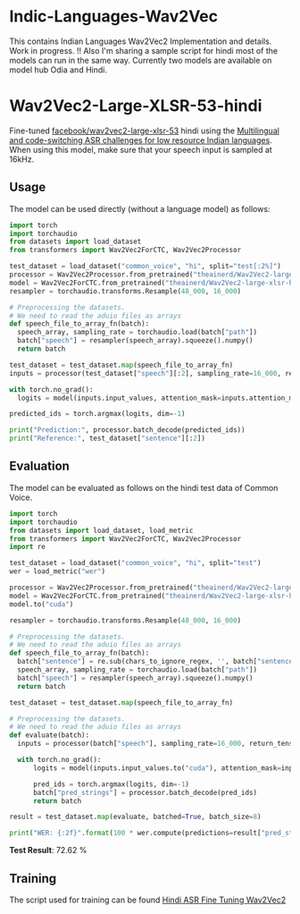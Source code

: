 # Indic-Languages-Wav2Vec
This contains Indian Languages Wav2Vec2 Implementation and details. Work in progress. !!
Also I'm sharing a sample script for hindi most of the models can run in the same way.
Currently two models are available on model hub Odia and Hindi.
 

# Wav2Vec2-Large-XLSR-53-hindi

Fine-tuned [facebook/wav2vec2-large-xlsr-53](https://huggingface.co/facebook/wav2vec2-large-xlsr-53) hindi using the [Multilingual and code-switching ASR challenges for low resource Indian languages](https://navana-tech.github.io/IS21SS-indicASRchallenge/data.html).
When using this model, make sure that your speech input is sampled at 16kHz.

## Usage

The model can be used directly (without a language model) as follows:

```python
import torch
import torchaudio
from datasets import load_dataset
from transformers import Wav2Vec2ForCTC, Wav2Vec2Processor

test_dataset = load_dataset("common_voice", "hi", split="test[:2%]")
processor = Wav2Vec2Processor.from_pretrained("theainerd/Wav2Vec2-large-xlsr-hindi")
model = Wav2Vec2ForCTC.from_pretrained("theainerd/Wav2Vec2-large-xlsr-hindi")
resampler = torchaudio.transforms.Resample(48_000, 16_000)

# Preprocessing the datasets.
# We need to read the aduio files as arrays
def speech_file_to_array_fn(batch):
  speech_array, sampling_rate = torchaudio.load(batch["path"])
  batch["speech"] = resampler(speech_array).squeeze().numpy()
  return batch

test_dataset = test_dataset.map(speech_file_to_array_fn)
inputs = processor(test_dataset["speech"][:2], sampling_rate=16_000, return_tensors="pt", padding=True)

with torch.no_grad():
  logits = model(inputs.input_values, attention_mask=inputs.attention_mask).logits

predicted_ids = torch.argmax(logits, dim=-1)

print("Prediction:", processor.batch_decode(predicted_ids))
print("Reference:", test_dataset["sentence"][:2])
```


## Evaluation

The model can be evaluated as follows on the hindi test data of Common Voice.  


```python
import torch
import torchaudio
from datasets import load_dataset, load_metric
from transformers import Wav2Vec2ForCTC, Wav2Vec2Processor
import re

test_dataset = load_dataset("common_voice", "hi", split="test")
wer = load_metric("wer")

processor = Wav2Vec2Processor.from_pretrained("theainerd/Wav2Vec2-large-xlsr-hindi")
model = Wav2Vec2ForCTC.from_pretrained("theainerd/Wav2Vec2-large-xlsr-hindi")
model.to("cuda")

resampler = torchaudio.transforms.Resample(48_000, 16_000)

# Preprocessing the datasets.
# We need to read the aduio files as arrays
def speech_file_to_array_fn(batch):
  batch["sentence"] = re.sub(chars_to_ignore_regex, '', batch["sentence"]).lower()
  speech_array, sampling_rate = torchaudio.load(batch["path"])
  batch["speech"] = resampler(speech_array).squeeze().numpy()
  return batch

test_dataset = test_dataset.map(speech_file_to_array_fn)

# Preprocessing the datasets.
# We need to read the aduio files as arrays
def evaluate(batch):
  inputs = processor(batch["speech"], sampling_rate=16_000, return_tensors="pt", padding=True)

  with torch.no_grad():
      logits = model(inputs.input_values.to("cuda"), attention_mask=inputs.attention_mask.to("cuda")).logits

      pred_ids = torch.argmax(logits, dim=-1)
      batch["pred_strings"] = processor.batch_decode(pred_ids)
      return batch

result = test_dataset.map(evaluate, batched=True, batch_size=8)

print("WER: {:2f}".format(100 * wer.compute(predictions=result["pred_strings"], references=result["sentence"])))
```

**Test Result**: 72.62 %


## Training

The script used for training can be found  [Hindi ASR Fine Tuning Wav2Vec2](https://colab.research.google.com/drive/1m-F7et3CHT_kpFqg7UffTIwnUV9AKgrg?usp=sharing)
